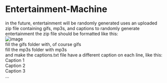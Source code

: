# Entertainment-Machine
in the future, entertainment will be randomly generated
uses an uploaded zip file containing gifs, mp3s, and captions to randomly generate entertainment
the zip file should be formatted like this:
<br>![image](https://github.com/Sfinford/Entertainment-Machine/assets/96948227/fcb3a30c-45b5-4687-83bd-db0c7a69f823)
<br>fill the gifs folder with, of course gifs
<br>fill the mp3s folder with mp3s
<br>and make the captions.txt file have a different caption on each line, like this:
<br>Caption 1
<br>Caption 2
<br>Caption 3
<br>...
